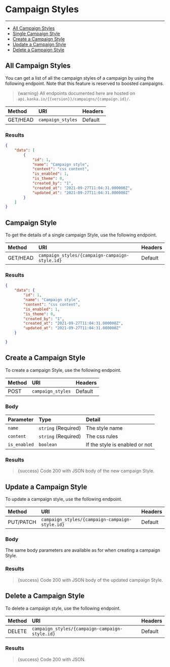 # Campaign Styles

---

- [All Campaign Styles](#all-campaign-styles)
- [Single Campaign Style](#campaign-style)
- [Create a Campaign Style](#create-campaign-style)
- [Update a Campaign Style](#update-campaign-style)
- [Delete a Campaign Style](#delete-campaign-style)

<a name="all-campaign-styles"></a>
## All Campaign Styles

You can get a list of all the campaign styles of a campaign by using the following endpoint. Note that this feature is reserved to boosted campaigns.

> {warning} All endpoints documented here are hosted on `api.kanka.io/{{version}}/campaigns/{campaign.id}/`.


| Method | URI | Headers |
| :- |   :-   |  :-  |
| GET/HEAD | `campaign_styles` | Default |

### Results
```json
{
    "data": [
        {
            "id": 1,
            "name": "Campaign style",
            "content": "css content",
            "is_enabled": 1,
            "is_theme": 0,
            "created_by": "1",
            "created_at": "2021-09-27T11:04:31.000000Z",
            "updated_at": "2021-09-27T11:04:31.000000Z"
        }
    ]
}
```


<a name="campaign-style"></a>
## Campaign Style

To get the details of a single campaign Style, use the following endpoint.

| Method | URI | Headers |
| :- |   :-   |  :-  |
| GET/HEAD | `campaign_styles/{campaign-campaign-style.id}` | Default |

### Results
```json
{
    "data": {
        "id": 1,
        "name": "Campaign style",
        "content": "css content",
        "is_enabled": 1,
        "is_theme": 0,
        "created_by": "1",
        "created_at": "2021-09-27T11:04:31.000000Z",
        "updated_at": "2021-09-27T11:04:31.000000Z"
    }

}
```


<a name="create-campaign Style"></a>
## Create a Campaign Style

To create a campaign Style, use the following endpoint.

| Method | URI | Headers |
| :- |   :-   |  :-  |
| POST | `campaign_styles` | Default |

### Body

| Parameter | Type | Detail |
| :- |   :-   |  :-  |
| `name` | `string` (Required) | The style name |
| `content` | `string` (Required) | The css rules |
| `is_enabled` | `boolean` | If the style is enabled or not  |

### Results

> {success} Code 200 with JSON body of the new campaign Style.


<a name="update-campaign-style"></a>
## Update a Campaign Style

To update a campaign style, use the following endpoint.

| Method | URI | Headers |
| :- |   :-   |  :-  |
| PUT/PATCH | `campaign_styles/{campaign-campaign-style.id}` | Default |

### Body

The same body parameters are available as for when creating a campaign Style.

### Results

> {success} Code 200 with JSON body of the updated campaign Style.


<a name="delete-campaign Style"></a>
## Delete a Campaign Style

To delete a campaign style, use the following endpoint.

| Method | URI | Headers |
| :- |   :-   |  :-  |
| DELETE | `campaign_styles/{campaign-campaign-style.id}` | Default |

### Results

> {success} Code 200 with JSON.

